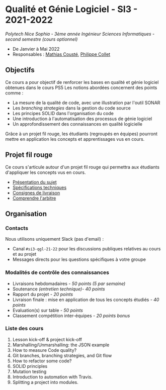 

# Qualité et Génie Logiciel - SI3 - 2021-2022

*Polytech Nice Sophia - 3ème année Ingénieur Sciences Informatiques - second semestre (cours optionnel)*
 - De Janvier à Mai 2022
 - Responsables : [Mathias Cousté](mailto:Mathias.Couste@univ-cotedazur.fr), [Philippe Collet](mailto:Philippe.Collet@univ-cotedazur.fr)

## Objectifs
Ce cours a pour objectif de renforcer les bases en qualité et génie logiciel obtenues dans le cours PS5
Les notions abordées concernent des points comme :

 - La mesure de la qualité de code, avec une illustration par l'outil SONAR
 - Les *branching strategies* dans la gestion du code source
 - Les principes SOLID dans l'organisation du code
 - Une introduction à l'automatisation des processus de génie logiciel
 - Un approfondissement des connaissances en qualité logicielle

Grâce à un projet fil rouge, les étudiants (regroupés en équipes) pourront mettre en application les concepts et apprentissages vus en cours.

## Projet fil rouge
Ce cours s'articule autour d'un projet fil rouge qui permettra aux étudiants d'appliquer les concepts vus en cours.
 - [Présentation du sujet](./project/README.md)
 - [Spécifications techniques](./project/TECHNICAL_SPECS.md)
 - [Consignes de livraison](./project/DELIVERY_PROCESS.md)
 - [Comprendre l'arbitre](./project/UNDERSTAND_THE_REFEREE.md)

## Organisation

### Contacts
Nous utilisons uniquement Slack (pas d'email) :
 - Canal ``#si3-qgl-21-22`` pour les discussions publiques relatives au cours et au projet
 - Messages directs pour les questions spécifiques à votre groupe

### Modalités de contrôle des connaissances
 - Livraisons hebdomadaires *- 50 points (5 par semaine)*
 - Soutenance *(entretien technique)- 40 points*
 - Rapport du projet *- 20 points*
 - Livraison finale : mise en application de tous les concepts étudiés *- 40 points*
 - Evaluation(s) sur table *- 50 points*
 - Classement compétition inter-équipes *- 20 points bonus*

### Liste des cours
 1. Lesson kick-off & project kick-off
 2. Marshalling/Unmarshalling: the JSON example
 3. How to measure Code quality?
 4. Git branches, branching strategies, and Git flow
 5. How to refactor some code?
 6. SOLID principles
 7. Mutation testing
 8. Introduction to automation with Travis.
 9. Splitting a project into modules.
